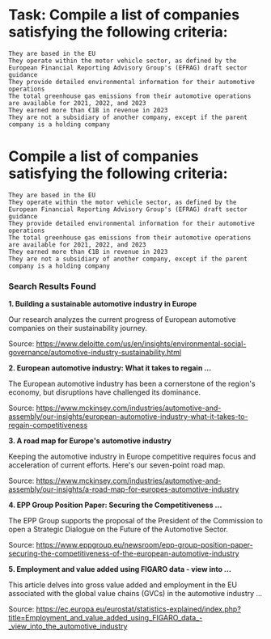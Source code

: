 # Task: Compile a list of companies satisfying the following criteria:
    They are based in the EU
    They operate within the motor vehicle sector, as defined by the European Financial Reporting Advisory Group's (EFRAG) draft sector guidance
    They provide detailed environmental information for their automotive operations
    The total greenhouse gas emissions from their automotive operations are available for 2021, 2022, and 2023
    They earned more than €1B in revenue in 2023
    They are not a subsidiary of another company, except if the parent company is a holding company

# Compile a list of companies satisfying the following criteria:
    They are based in the EU
    They operate within the motor vehicle sector, as defined by the European Financial Reporting Advisory Group's (EFRAG) draft sector guidance
    They provide detailed environmental information for their automotive operations
    The total greenhouse gas emissions from their automotive operations are available for 2021, 2022, and 2023
    They earned more than €1B in revenue in 2023
    They are not a subsidiary of another company, except if the parent company is a holding company

### Search Results Found

**1. Building a sustainable automotive industry in Europe**

Our research analyzes the current progress of European automotive companies on their sustainability journey.

Source: https://www.deloitte.com/us/en/insights/environmental-social-governance/automotive-industry-sustainability.html


**2. European automotive industry: What it takes to regain ...**

The European automotive industry has been a cornerstone of the region's economy, but disruptions have challenged its dominance.

Source: https://www.mckinsey.com/industries/automotive-and-assembly/our-insights/european-automotive-industry-what-it-takes-to-regain-competitiveness


**3. A road map for Europe's automotive industry**

Keeping the automotive industry in Europe competitive requires focus and acceleration of current efforts. Here's our seven-point road map.

Source: https://www.mckinsey.com/industries/automotive-and-assembly/our-insights/a-road-map-for-europes-automotive-industry


**4. EPP Group Position Paper: Securing the Competitiveness ...**

The EPP Group supports the proposal of the President of the Commission to open a Strategic Dialogue on the Future of the Automotive Sector.

Source: https://www.eppgroup.eu/newsroom/epp-group-position-paper-securing-the-competitiveness-of-the-european-automotive-industry


**5. Employment and value added using FIGARO data - view into ...**

This article delves into gross value added and employment in the EU associated with the global value chains (GVCs) in the automotive industry ...

Source: https://ec.europa.eu/eurostat/statistics-explained/index.php?title=Employment_and_value_added_using_FIGARO_data_-_view_into_the_automotive_industry


